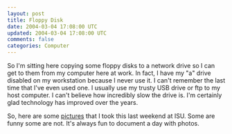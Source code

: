 ```yaml
---           
layout: post
title: Floppy Disk
date: 2004-03-04 17:08:00 UTC
updated: 2004-03-04 17:08:00 UTC
comments: false
categories: Computer
---
```

So I'm sitting here copying some floppy disks to a network drive so I can get to them from my computer here at work. In fact, I have my "a" drive disabled on my workstation because I never use it. I can't remember the last time that I've even used one. I usually use my trusty USB drive or ftp to my host computer. I can't believe how incredibly slow the drive is. I'm certainly glad technology has improved over the years.

So, here are some [pictures](gallery/index.php?path=pictures%2Fisu%2F2004-02-28) that I took this last weekend at ISU. Some are funny some are not. It's always fun to document a day with photos.
